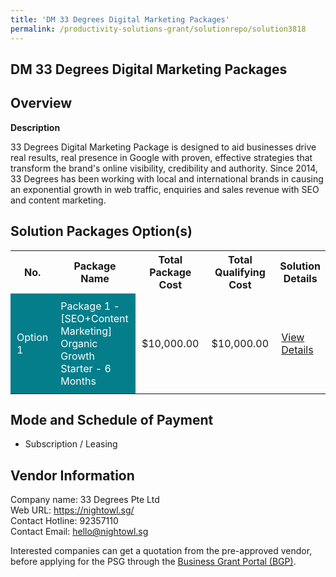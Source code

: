 ```yaml
---
title: 'DM 33 Degrees Digital Marketing Packages'
permalink: /productivity-solutions-grant/solutionrepo/solution3818
---
```


## DM 33 Degrees Digital Marketing Packages

## Overview

**Description**

33 Degrees Digital Marketing Package is designed to aid businesses drive real results, real presence in Google with proven, effective strategies that transform the brand's online visibility, credibility and authority. Since 2014, 33 Degrees has been working with local and international brands in causing an exponential growth in web traffic, enquiries and sales revenue with SEO and content marketing.

## Solution Packages Option(s)

<table>
<tr>
<th><b>No.</b></th>
<th><b>Package Name</b></th>
<th><b>Total Package Cost</b></th>
<th><b>Total Qualifying Cost</b></th>
<th><b>Solution Details</b></th>
</tr>
<tr>
<td style='padding: 10px; background-color: #037E8A; color: #FFFFFF;'>Option 1</td>
<td style='padding: 10px; background-color: #037E8A; color: #FFFFFF;'>Package 1 - [SEO+Content Marketing] Organic Growth Starter - 6 Months</td>
<td style='padding: 10px;'>$10,000.00</td>
<td style='padding: 10px;'>$10,000.00</td>
<td style='padding: 10px;'><a href='/images/psg/33Degrees_DM_Desensitised_Annex_3.pdf' target='_blank'>View Details</a></td>
</tr>
</table>

## Mode and Schedule of Payment

 - Subscription / Leasing

## Vendor Information

 Company name: 33 Degrees Pte Ltd<br>Web URL: https://nightowl.sg/<br>Contact Hotline: 92357110<br>Contact Email: hello@nightowl.sg

Interested companies can get a quotation from the pre-approved vendor, before applying for the PSG through the <a href='https://www.businessgrants.gov.sg/' target='_blank' rel='noopener'>Business Grant Portal (BGP)</a>.

<script src="/jquery/resize-tables.js"></script>
